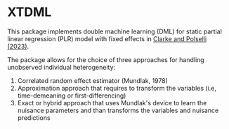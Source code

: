 # XTDML
This package implements double machine learning (DML) for static partial linear regression (PLR) model with fixed effects in [Clarke and Polselli (2023)](https://arxiv.org/abs/2312.08174).

The package allows for the choice of three approaches for handling unobserved individual heterogeneity:
1. Correlated random effect estimator (Mundlak, 1978)
2. Approximation approach that requires to transform the variables (i.e, time-demeaning or first-differencing)
3. Exact or hybrid approach that uses Mundlak's device to learn the nuisance parameters and than transforms the variables and nuisance predictions


